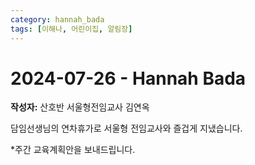 ```yaml
---
category: hannah_bada
tags: [이해나, 어린이집, 알림장]
---
```


# 2024-07-26 - Hannah Bada

**작성자:** 산호반 서울형전임교사 김연옥  

담임선생님의 연차휴가로 서울형 전임교사와 즐겁게 지냈습니다. 

*주간 교육계획안을 보내드립니다.

